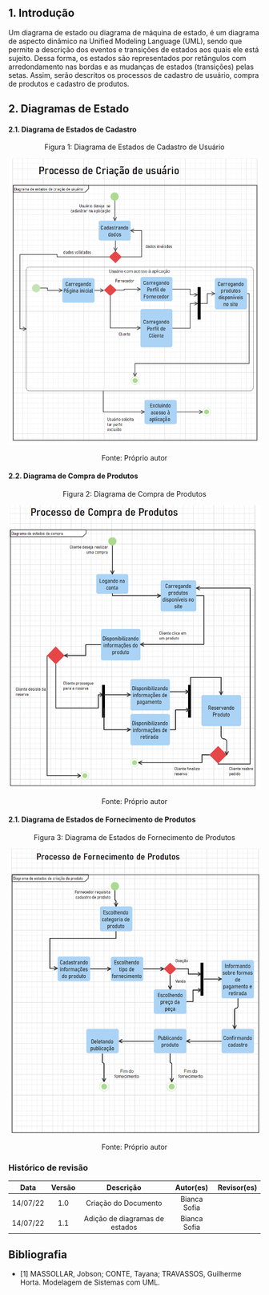 ## 1. Introdução

Um diagrama de estado ou diagrama de máquina de estado, 
é um diagrama de aspecto dinâmico na Unified Modeling Language (UML), sendo que permite a descrição dos
eventos e transições de estados aos quais ele está sujeito. Dessa forma, os estados são representados por retângulos com
arredondamento nas bordas e as mudanças de estados (transições) pelas setas. Assim, serão descritos os processos de cadastro de
usuário, compra de produtos e cadastro de produtos.

## 2. Diagramas de Estado

#### 2.1. Diagrama de Estados de Cadastro

<center>
  <figure>
    <figcaption>Figura 1: Diagrama de Estados de Cadastro de Usuário</figcaption>
  </figure>
</center>

![Diagrama de estados](../img/de_cadastro_usuario.png)

<center>
  <figure>
    <figcaption>Fonte: Próprio autor</figcaption>
  </figure>
</center>

#### 2.2. Diagrama de Compra de Produtos

<center>
  <figure>
    <figcaption>Figura 2: Diagrama de Compra de Produtos</figcaption>
  </figure>
</center>

![Diagrama de estados](../img/de_compra.png)

<center>
  <figure>
    <figcaption>Fonte: Próprio autor</figcaption>   
  </figure>
</center>

#### 2.1. Diagrama de Estados de Fornecimento de Produtos

<center>
  <figure>
    <figcaption>Figura 3: Diagrama de Estados de Fornecimento de Produtos</figcaption>
  </figure>
</center>

![Diagrama de estados](../img/de_cadastro_produto.png)

<center>
  <figure>
    <figcaption>Fonte: Próprio autor</figcaption>   
  </figure>
</center>



### Histórico de revisão

| Data | Versão | Descrição | Autor(es)|Revisor(es)|
|:----:|:------:|:---------:|:--------:|:--------:|
| 14/07/22 | 1.0 | Criação do Documento | Bianca Sofia | |
| 14/07/22 | 1.1 | Adição de diagramas de estados | Bianca Sofia | |


## Bibliografia
- [1] MASSOLLAR, Jobson; CONTE, Tayana; TRAVASSOS, Guilherme Horta. Modelagem de Sistemas com UML.
